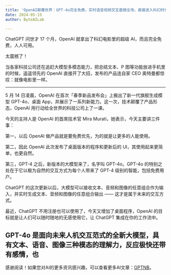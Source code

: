 ```yaml
---
title: 'OpenAI颠覆世界：GPT-4o完全免费，实时语音视频交互震撼全场，直接进入科幻时代'
date: 2024-05-15
author: ByteAILab

---
```


ChatGPT 问世才 17 个月，OpenAI 就拿出了科幻电影里的超级 AI，而且完全免费，人人可用。

太震撼了！

当各家科技公司还在追赶大模型多模态能力，把总结文本、P 图等功能放进手机里的时候，遥遥领先的 OpenAI 直接开了大招，发布的产品连自家 CEO 奥特曼都惊叹：就像电影里一样。

---


5 月 14 日凌晨，OpenAI 在首次「春季新品发布会」上搬出了新一代旗舰生成模型 GPT-4o、桌面 App，并展示了一系列新能力。这一次，技术颠覆了产品形态，OpenAI 用行动给全世界的科技公司上了一课。

今天的主持人是 OpenAI 的首席技术官 Mira Murati，她表示，今天主要讲三件事：

第一，以后 OpenAI 做产品就是要免费优先，为的就是让更多的人能使用。

第二，因此 OpenAI 此次发布了桌面版本的程序和更新后的 UI，其使用起来更简单，也更自然。

第三，GPT-4 之后，新版本的大模型来了，名字叫 GPT-4o。GPT-4o 的特别之处在于它以极为自然的交互方式为每个人带来了 GPT-4 级别的智能，包括免费用户。

ChatGPT 的这次更新以后，大模型可以接收文本、音频和图像的任意组合作为输入，并实时生成文本、音频和图像的任意组合输出 —— 这才是属于未来的交互方式。

最近，ChatGPT 不用注册也可以使用了，今天又增加了桌面程序，OpenAI 的目标就是让人们可以随时随地的无感使用它，让 ChatGPT 集成在你的工作流中。

GPT-4o 是面向未来人机交互范式的全新大模型，具有文本、语音、图像三种模态的理解力，反应极快还带有感情，也
---
感谢阅读！如果您对AI的更多资讯感兴趣，可以查看更多AI文章：[GPTNB](https://gptnb.com)。